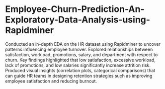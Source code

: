 # Employee-Churn-Prediction-An-Exploratory-Data-Analysis-using-Rapidminer
Conducted an in-depth EDA on the HR dataset using Rapidminer to uncover patterns influencing employee turnover. Explored relationships between satisfaction, workload, promotions, salary, and department with respect to churn. Key findings highlighted that low satisfaction, excessive workload, lack of promotions, and low salaries significantly increase attrition risk. Produced visual insights (correlation plots, categorical comparisons) that can guide HR teams in designing retention strategies such as improving employee satisfaction and reducing burnout.
